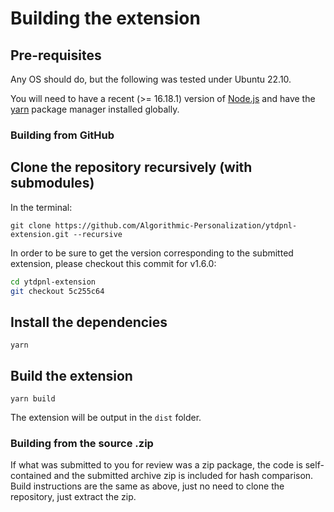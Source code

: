 # Building the extension

## Pre-requisites

Any OS should do, but the following was tested under Ubuntu 22.10.

You will need to have a recent (>= 16.18.1) version of [Node.js](https://nodejs.org/en/) and
have the [yarn](https://yarnpkg.com/) package manager installed globally.

### Building from GitHub

## Clone the repository recursively (with submodules)

In the terminal:

`git clone https://github.com/Algorithmic-Personalization/ytdpnl-extension.git --recursive`

In order to be sure to get the version corresponding to the submitted extension,
please checkout this commit for v1.6.0:

```bash
cd ytdpnl-extension
git checkout 5c255c64
```

## Install the dependencies

```
yarn
```

## Build the extension

```
yarn build
```

The extension will be output in the `dist` folder.

### Building from the source .zip

If what was submitted to you for review was a zip package, the code is self-contained and the submitted archive zip is included for hash comparison.
Build instructions are the same as above, just no need to clone the repository, just extract the zip.
